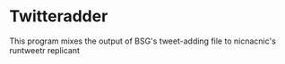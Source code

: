 # Twitteradder
This program mixes the output of BSG's tweet-adding file to nicnacnic's runtweetr replicant
